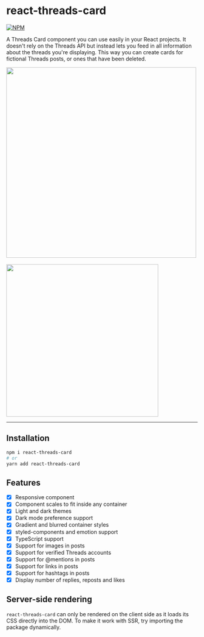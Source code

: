 # react-threads-card

[![NPM](https://img.shields.io/npm/v/react-threads-card.svg)](https://www.npmjs.com/package/react-threads-card)

A Threads Card component you can use easily in your React projects. It doesn't rely on the Threads API but instead lets you feed in all information about the threads you're displaying. This way you can create cards for fictional Threads posts, or ones that have been deleted.

<img src="https://github.com/user-attachments/assets/ca3c7f5f-6a1d-4208-818e-92e176d33d80" width="500">
<br>
<br>
<img src="https://github.com/user-attachments/assets/9601f52b-0980-4834-a743-8a223e81e274" width="400">


---

## Installation

```bash
npm i react-threads-card
# or
yarn add react-threads-card
```

## Features

- [x] Responsive component
- [x] Component scales to fit inside any container
- [x] Light and dark themes
- [x] Dark mode preference support
- [x] Gradient and blurred container styles
- [x] styled-components and emotion support
- [x] TypeScript support
- [x] Support for images in posts
- [x] Support for verified Threads accounts
- [x] Support for @mentions in posts
- [x] Support for links in posts
- [x] Support for hashtags in posts
- [x] Display number of replies, reposts and likes

## Server-side rendering

`react-threads-card` can only be rendered on the client side as it loads its CSS directly into the DOM.
To make it work with SSR, try importing the package dynamically.
